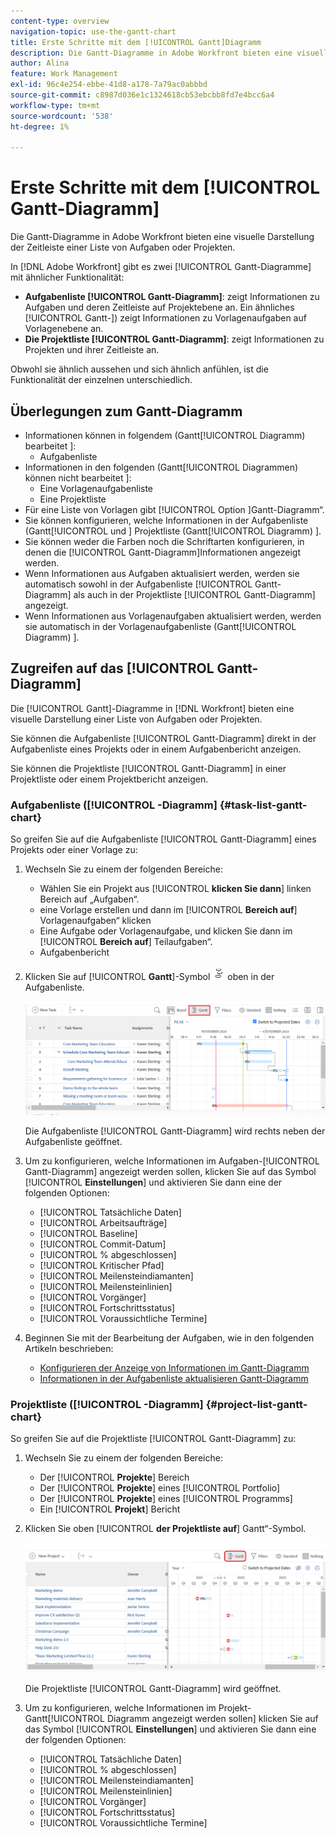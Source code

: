```yaml
---
content-type: overview
navigation-topic: use-the-gantt-chart
title: Erste Schritte mit dem [!UICONTROL Gantt]Diagramm
description: Die Gantt-Diagramme in Adobe Workfront bieten eine visuelle Darstellung der Zeitleiste einer Liste von Aufgaben oder Projekten.
author: Alina
feature: Work Management
exl-id: 96c4e254-ebbe-41d8-a178-7a79ac0abbbd
source-git-commit: c8987d036e1c1324618cb53ebcbb8fd7e4bcc6a4
workflow-type: tm+mt
source-wordcount: '538'
ht-degree: 1%

---
```


# Erste Schritte mit dem [!UICONTROL Gantt-Diagramm]

<!-- Audited: 08/2025 -->

Die Gantt-Diagramme in Adobe Workfront bieten eine visuelle Darstellung der Zeitleiste einer Liste von Aufgaben oder Projekten.

In [!DNL Adobe Workfront] gibt es zwei [!UICONTROL Gantt-Diagramme] mit ähnlicher Funktionalität:

* **Aufgabenliste [!UICONTROL Gantt-Diagramm]**: zeigt Informationen zu Aufgaben und deren Zeitleiste auf Projektebene an. Ein ähnliches [!UICONTROL Gantt-]) zeigt Informationen zu Vorlagenaufgaben auf Vorlagenebene an.
* **Die Projektliste [!UICONTROL Gantt-Diagramm]**: zeigt Informationen zu Projekten und ihrer Zeitleiste an.

Obwohl sie ähnlich aussehen und sich ähnlich anfühlen, ist die Funktionalität der einzelnen unterschiedlich.

## Überlegungen zum Gantt-Diagramm

* Informationen können in folgendem (Gantt[!UICONTROL Diagramm) bearbeitet ]:
   * Aufgabenliste
* Informationen in den folgenden (Gantt[!UICONTROL Diagrammen) können nicht bearbeitet ]:
   * Eine Vorlagenaufgabenliste
   * Eine Projektliste
* Für eine Liste von Vorlagen gibt [!UICONTROL  Option ]Gantt-Diagramm“.
* Sie können konfigurieren, welche Informationen in der Aufgabenliste (Gantt[!UICONTROL  und ] Projektliste (Gantt[!UICONTROL Diagramm) ].
* Sie können weder die Farben noch die Schriftarten konfigurieren, in denen die [!UICONTROL Gantt-Diagramm]Informationen angezeigt werden.
* Wenn Informationen aus Aufgaben aktualisiert werden, werden sie automatisch sowohl in der Aufgabenliste [!UICONTROL Gantt-Diagramm] als auch in der Projektliste [!UICONTROL Gantt-Diagramm] angezeigt.
* Wenn Informationen aus Vorlagenaufgaben aktualisiert werden, werden sie automatisch in der Vorlagenaufgabenliste (Gantt[!UICONTROL Diagramm) ].

## Zugreifen auf das [!UICONTROL Gantt-Diagramm]

Die [!UICONTROL Gantt]-Diagramme in [!DNL Workfront] bieten eine visuelle Darstellung einer Liste von Aufgaben oder Projekten.

Sie können die Aufgabenliste [!UICONTROL Gantt-Diagramm] direkt in der Aufgabenliste eines Projekts oder in einem Aufgabenbericht anzeigen.

Sie können die Projektliste [!UICONTROL Gantt-Diagramm] in einer Projektliste oder einem Projektbericht anzeigen.

### Aufgabenliste ([!UICONTROL -Diagramm] {#task-list-gantt-chart}

<!--The task list [!UICONTROL Gantt Chart] is accessible in the following areas:

* In a Project

   * [!UICONTROL Tasks] section
   * [!UICONTROL Subtasks] section of a task

* In a [!UICONTROL Template]

* In a [!UICONTROL Task] report-->

So greifen Sie auf die Aufgabenliste [!UICONTROL Gantt-Diagramm] eines Projekts oder einer Vorlage zu:

1. Wechseln Sie zu einem der folgenden Bereiche:

   * Wählen Sie ein Projekt aus [!UICONTROL **klicken Sie dann**] linken Bereich auf „Aufgaben“.
   * eine Vorlage erstellen und dann im [!UICONTROL **Bereich auf**] Vorlagenaufgaben“ klicken
   * Eine Aufgabe oder Vorlagenaufgabe, und klicken Sie dann im [!UICONTROL **Bereich auf**] Teilaufgaben“.
   * Aufgabenbericht

1. Klicken Sie auf [!UICONTROL **Gantt**]-Symbol ![Gantt](assets/gantt-icon-nwe.png) oben in der Aufgabenliste.

   ![Aufgabenliste - Gantt](assets/task-list-gantt.png)

   Die Aufgabenliste [!UICONTROL Gantt-Diagramm] wird rechts neben der Aufgabenliste geöffnet.

1. Um zu konfigurieren, welche Informationen im Aufgaben-[!UICONTROL Gantt-Diagramm] angezeigt werden sollen, klicken Sie auf das Symbol [!UICONTROL **Einstellungen**] und aktivieren Sie dann eine der folgenden Optionen:

   * [!UICONTROL Tatsächliche Daten]
   * [!UICONTROL Arbeitsaufträge]
   * [!UICONTROL Baseline]
   * [!UICONTROL Commit-Datum]
   * [!UICONTROL % abgeschlossen]
   * [!UICONTROL Kritischer Pfad]
   * [!UICONTROL Meilensteindiamanten]
   * [!UICONTROL Meilensteinlinien]
   * [!UICONTROL Vorgänger]
   * [!UICONTROL Fortschrittsstatus]
   * [!UICONTROL Voraussichtliche Termine]

1. Beginnen Sie mit der Bearbeitung der Aufgaben, wie in den folgenden Artikeln beschrieben:

   * [Konfigurieren der Anzeige von Informationen im Gantt-Diagramm](../use-the-gantt-chart/configure-info-on-gantt-chart.md)
   * [Informationen in der Aufgabenliste aktualisieren Gantt-Diagramm](../use-the-gantt-chart/update-info-task-list-gantt.md)

### Projektliste ([!UICONTROL -Diagramm] {#project-list-gantt-chart}

<!--The project list [!UICONTROL Gantt Chart] is accessible in the following areas:

* In the [!UICONTROL Projects] area
* In the [!UICONTROL Projects] section of a [!UICONTROL Portfolio]
* In the [!UICONTROL Projects] section of a [!UICONTROL Program]
* In a [!UICONTROL Project] report-->

So greifen Sie auf die Projektliste [!UICONTROL Gantt-Diagramm] zu:

1. Wechseln Sie zu einem der folgenden Bereiche:

   * Der [!UICONTROL **Projekte**] Bereich
   * Der [!UICONTROL **Projekte**] eines [!UICONTROL Portfolio]
   * Der [!UICONTROL **Projekte**] eines [!UICONTROL Programms]
   * Ein [!UICONTROL **Projekt**] Bericht

1. Klicken Sie oben [!UICONTROL **der Projektliste auf**] Gantt“-Symbol.

   ![Projektliste Gantt](assets/project-list-gantt.png)

   Die Projektliste [!UICONTROL Gantt-Diagramm] wird geöffnet.

1. Um zu konfigurieren, welche Informationen im Projekt-Gantt[!UICONTROL Diagramm angezeigt werden sollen] klicken Sie auf das Symbol [!UICONTROL **Einstellungen**] und aktivieren Sie dann eine der folgenden Optionen:

   * [!UICONTROL Tatsächliche Daten]
   * [!UICONTROL % abgeschlossen]
   * [!UICONTROL Meilensteindiamanten]
   * [!UICONTROL Meilensteinlinien]
   * [!UICONTROL Vorgänger]
   * [!UICONTROL Fortschrittsstatus]
   * [!UICONTROL Voraussichtliche Termine]
